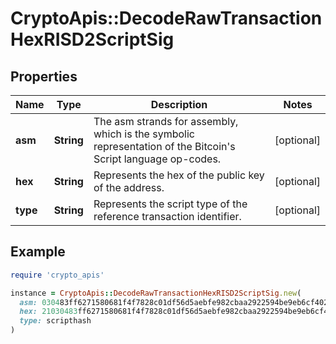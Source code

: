 # CryptoApis::DecodeRawTransactionHexRISD2ScriptSig

## Properties

| Name | Type | Description | Notes |
| ---- | ---- | ----------- | ----- |
| **asm** | **String** | The asm strands for assembly, which is the symbolic representation of the Bitcoin&#39;s Script language op-codes. | [optional] |
| **hex** | **String** | Represents the hex of the public key of the address. | [optional] |
| **type** | **String** | Represents the script type of the reference transaction identifier. | [optional] |

## Example

```ruby
require 'crypto_apis'

instance = CryptoApis::DecodeRawTransactionHexRISD2ScriptSig.new(
  asm: 030483ff6271580681f4f7828c01df56d5aebfe982cbaa2922594be9eb6cf40206,
  hex: 21030483ff6271580681f4f7828c01df56d5aebfe982cbaa2922594be9eb6cf40206ac,
  type: scripthash
)
```

